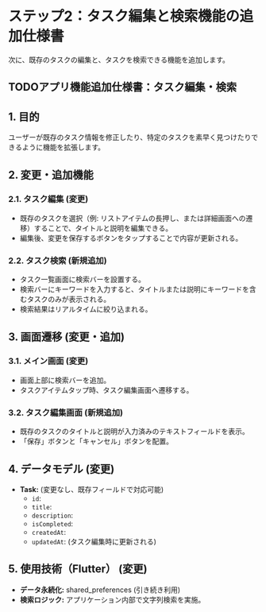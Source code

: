 # ステップ2：タスク編集と検索機能の追加仕様書

次に、既存のタスクの編集と、タスクを検索できる機能を追加します。

## TODOアプリ機能追加仕様書：タスク編集・検索

## 1. 目的

ユーザーが既存のタスク情報を修正したり、特定のタスクを素早く見つけたりできるように機能を拡張します。

## 2. 変更・追加機能

### 2.1. タスク編集 (変更)

* 既存のタスクを選択（例: リストアイテムの長押し、または詳細画面への遷移）することで、タイトルと説明を編集できる。
* 編集後、変更を保存するボタンをタップすることで内容が更新される。

### 2.2. タスク検索 (新規追加)

* タスク一覧画面に検索バーを設置する。
* 検索バーにキーワードを入力すると、タイトルまたは説明にキーワードを含むタスクのみが表示される。
* 検索結果はリアルタイムに絞り込まれる。

## 3. 画面遷移 (変更・追加)

### 3.1. メイン画面 (変更)

* 画面上部に検索バーを追加。
* タスクアイテムタップ時、タスク編集画面へ遷移する。

### 3.2. タスク編集画面 (新規追加)

* 既存のタスクのタイトルと説明が入力済みのテキストフィールドを表示。
* 「保存」ボタンと「キャンセル」ボタンを配置。

## 4. データモデル (変更)

* **Task:** (変更なし、既存フィールドで対応可能)
  * `id`:
  * `title`:
  * `description`:
  * `isCompleted`:
  * `createdAt`:
  * `updatedAt`: (タスク編集時に更新される)

## 5. 使用技術（Flutter） (変更)

* **データ永続化:** shared_preferences (引き続き利用)
* **検索ロジック:** アプリケーション内部で文字列検索を実施。
